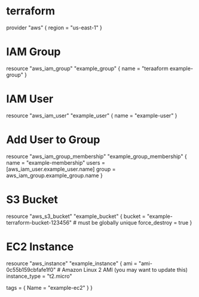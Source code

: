 # terraform
provider "aws" {
  region = "us-east-1"
}

# IAM Group
resource "aws_iam_group" "example_group" {
  name = "teraaform example-group"
}

# IAM User
resource "aws_iam_user" "example_user" {
  name = "example-user"
}

# Add User to Group
resource "aws_iam_group_membership" "example_group_membership" {
  name = "example-membership"
  users = [aws_iam_user.example_user.name]
  group = aws_iam_group.example_group.name
}

# S3 Bucket
resource "aws_s3_bucket" "example_bucket" {
  bucket = "example-terraform-bucket-123456" # must be globally unique
  force_destroy = true
}

# EC2 Instance
resource "aws_instance" "example_instance" {
  ami           = "ami-0c55b159cbfafe1f0" # Amazon Linux 2 AMI (you may want to update this)
  instance_type = "t2.micro"

  tags = {
    Name = "example-ec2"
  }
}
